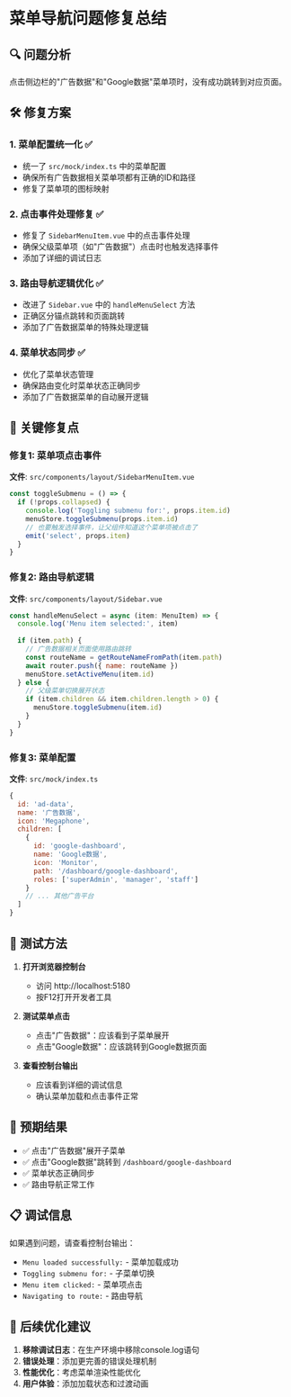 # 菜单导航问题修复总结

## 🔍 问题分析

点击侧边栏的"广告数据"和"Google数据"菜单项时，没有成功跳转到对应页面。

## 🛠️ 修复方案

### 1. 菜单配置统一化 ✅
- 统一了 `src/mock/index.ts` 中的菜单配置
- 确保所有广告数据相关菜单项都有正确的ID和路径
- 修复了菜单项的图标映射

### 2. 点击事件处理修复 ✅
- 修复了 `SidebarMenuItem.vue` 中的点击事件处理
- 确保父级菜单项（如"广告数据"）点击时也触发选择事件
- 添加了详细的调试日志

### 3. 路由导航逻辑优化 ✅
- 改进了 `Sidebar.vue` 中的 `handleMenuSelect` 方法
- 正确区分锚点跳转和页面跳转
- 添加了广告数据菜单的特殊处理逻辑

### 4. 菜单状态同步 ✅
- 优化了菜单状态管理
- 确保路由变化时菜单状态正确同步
- 添加了广告数据菜单的自动展开逻辑

## 📝 关键修复点

### 修复1: 菜单项点击事件
**文件**: `src/components/layout/SidebarMenuItem.vue`
```javascript
const toggleSubmenu = () => {
  if (!props.collapsed) {
    console.log('Toggling submenu for:', props.item.id)
    menuStore.toggleSubmenu(props.item.id)
    // 也要触发选择事件，让父组件知道这个菜单项被点击了
    emit('select', props.item)
  }
}
```

### 修复2: 路由导航逻辑
**文件**: `src/components/layout/Sidebar.vue`
```javascript
const handleMenuSelect = async (item: MenuItem) => {
  console.log('Menu item selected:', item)
  
  if (item.path) {
    // 广告数据相关页面使用路由跳转
    const routeName = getRouteNameFromPath(item.path)
    await router.push({ name: routeName })
    menuStore.setActiveMenu(item.id)
  } else {
    // 父级菜单切换展开状态
    if (item.children && item.children.length > 0) {
      menuStore.toggleSubmenu(item.id)
    }
  }
}
```

### 修复3: 菜单配置
**文件**: `src/mock/index.ts`
```javascript
{
  id: 'ad-data',
  name: '广告数据',
  icon: 'Megaphone',
  children: [
    {
      id: 'google-dashboard',
      name: 'Google数据',
      icon: 'Monitor',
      path: '/dashboard/google-dashboard',
      roles: ['superAdmin', 'manager', 'staff']
    }
    // ... 其他广告平台
  ]
}
```

## 🧪 测试方法

1. **打开浏览器控制台**
   - 访问 http://localhost:5180
   - 按F12打开开发者工具

2. **测试菜单点击**
   - 点击"广告数据"：应该看到子菜单展开
   - 点击"Google数据"：应该跳转到Google数据页面

3. **查看控制台输出**
   - 应该看到详细的调试信息
   - 确认菜单加载和点击事件正常

## 🎯 预期结果

- ✅ 点击"广告数据"展开子菜单
- ✅ 点击"Google数据"跳转到 `/dashboard/google-dashboard`
- ✅ 菜单状态正确同步
- ✅ 路由导航正常工作

## 📋 调试信息

如果遇到问题，请查看控制台输出：
- `Menu loaded successfully:` - 菜单加载成功
- `Toggling submenu for:` - 子菜单切换
- `Menu item clicked:` - 菜单项点击
- `Navigating to route:` - 路由导航

## 🔄 后续优化建议

1. **移除调试日志**：在生产环境中移除console.log语句
2. **错误处理**：添加更完善的错误处理机制
3. **性能优化**：考虑菜单渲染性能优化
4. **用户体验**：添加加载状态和过渡动画 